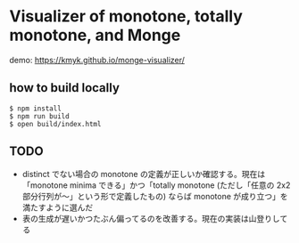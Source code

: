 # Visualizer of monotone, totally monotone, and Monge

demo: <https://kmyk.github.io/monge-visualizer/>

## how to build locally

``` console
$ npm install
$ npm run build
$ open build/index.html
```

## TODO

-   distinct でない場合の monotone の定義が正しいか確認する。現在は「monotone minima できる」かつ「totally monotone (ただし「任意の 2x2 部分行列が〜」という形で定義したもの) ならば monotone が成り立つ」を満たすように選んだ
-   表の生成が遅いかつたぶん偏ってるのを改善する。現在の実装は山登りしてる
